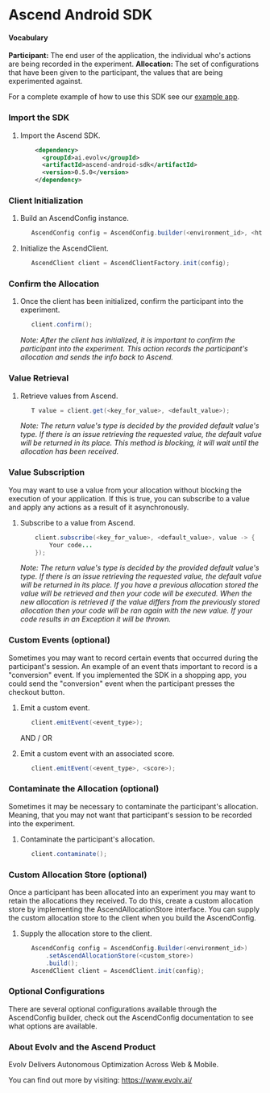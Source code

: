 # Ascend Android SDK

#### Vocabulary

   **Participant:** The end user of the application, the individual who's actions are being recorded in the experiment.
   **Allocation:** The set of configurations that have been given to the participant, the values that are being
   experimented against.

For a complete example of how to use this SDK see our [example app](https://github.com/evolv-ai/ascend-android-sdk/blob/master/example/src/main/java/ai/evolv/ascend/example/MainActivity.java).

### Import the SDK

1. Import the Ascend SDK.

    ```xml
        <dependency>
          <groupId>ai.evolv</groupId>
          <artifactId>ascend-android-sdk</artifactId>
          <version>0.5.0</version>
        </dependency>
    ```

### Client Initialization

1. Build an AscendConfig instance.
    ```java
       AscendConfig config = AscendConfig.builder(<environment_id>, <http_client>).build();
    ```

2. Initialize the AscendClient.
    ```java
       AscendClient client = AscendClientFactory.init(config);
    ```
    
### Confirm the Allocation
    
1. Once the client has been initialized, confirm the participant into the experiment.
    ```java
       client.confirm();
    ```
    *Note: After the client has initialized, it is important to confirm the participant into the experiment. This action
     records the participant's allocation and sends the info back to Ascend.*

### Value Retrieval

1. Retrieve values from Ascend.
    ```java
       T value = client.get(<key_for_value>, <default_value>);
    ```
    
   *Note: The return value's type is decided by the provided default value's type. If there is an issue retrieving the
   requested value, the default value will be returned in its place. This method is blocking, it will wait until the
   allocation has been received.*
   
### Value Subscription

You may want to use a value from your allocation without blocking the execution of your application. If this is true, you can
subscribe to a value and apply any actions as a result of it asynchronously.

1. Subscribe to a value from Ascend.
    ```java
        client.subscribe(<key_for_value>, <default_value>, value -> {
            Your code...
        });
    ```
    
    *Note: The return value's type is decided by the provided default value's type. If there is an issue retrieving the
    requested value, the default value will be returned in its place. If you have a previous allocation stored the 
    value will be retrieved and then your code will be executed. When the new allocation is retrieved if the value
    differs from the previously stored allocation then your code will be ran again with the new value. If your code 
    results in an Exception it will be thrown.*
    
### Custom Events (optional)

Sometimes you may want to record certain events that occurred during the participant's session. An example of an event
thats important to record is a "conversion" event. If you implemented the SDK in a shopping app, you could send the
"conversion" event when the participant presses the checkout button.

1. Emit a custom event.
    ```java
       client.emitEvent(<event_type>);
    ```
    
    AND / OR

2. Emit a custom event with an associated score.
    ```java
       client.emitEvent(<event_type>, <score>);
    ```
    
### Contaminate the Allocation (optional)

Sometimes it may be necessary to contaminate the participant's allocation. Meaning, that you may not want that participant's session to be recorded into the experiment.

1. Contaminate the participant's allocation.
    ```java
       client.contaminate();
    ```    
    
### Custom Allocation Store (optional)

Once a participant has been allocated into an experiment you may want to retain the allocations they received. To do this, create a custom allocation store by implementing the AscendAllocationStore interface. You can supply the
custom allocation store to the client when you build the AscendConfig.

1. Supply the allocation store to the client.
    ```java
       AscendConfig config = AscendConfig.Builder(<environment_id>)
           .setAscendAllocationStore(<custom_store>)
           .build();
       AscendClient client = AscendClient.init(config);
   ```

   
### Optional Configurations

There are several optional configurations available through the AscendConfig builder, check out the AscendConfig
documentation to see what options are available.


### About Evolv and the Ascend Product

Evolv Delivers Autonomous Optimization Across Web & Mobile.

You can find out more by visiting: https://www.evolv.ai/
